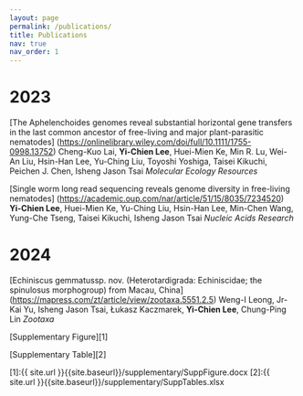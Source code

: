 ```yaml
---
layout: page
permalink: /publications/
title: Publications
nav: true
nav_order: 1
---
```


# 2023

[The Aphelenchoides genomes reveal substantial horizontal gene transfers in the last common ancestor of free-living and major plant-parasitic nematodes]
(https://onlinelibrary.wiley.com/doi/full/10.1111/1755-0998.13752)
Cheng-Kuo Lai, **Yi-Chien Lee**, Huei-Mien Ke, Min R. Lu, Wei-An Liu, Hsin-Han Lee, Yu-Ching Liu, Toyoshi Yoshiga, Taisei Kikuchi, Peichen J. Chen, Isheng Jason Tsai
*Molecular Ecology Resources*

[Single worm long read sequencing reveals genome diversity in free-living nematodes]
(https://academic.oup.com/nar/article/51/15/8035/7234520)
**Yi-Chien Lee**, Huei-Mien Ke, Yu-Ching Liu, Hsin-Han Lee, Min-Chen Wang, Yung-Che Tseng, Taisei Kikuchi, Isheng Jason Tsai
*Nucleic Acids Research*

# 2024

[Echiniscus gemmatussp. nov. (Heterotardigrada: Echiniscidae; the spinulosus morphogroup) from Macau, China]
(https://mapress.com/zt/article/view/zootaxa.5551.2.5)
Weng-I Leong, Jr-Kai Yu, Isheng Jason Tsai, Łukasz Kaczmarek, **Yi-Chien Lee**, Chung-Ping Lin
*Zootaxa*

[Supplementary Figure][1]

[Supplementary Table][2]

[1]:{{ site.url }}{{site.baseurl}}/supplementary/SuppFigure.docx
[2]:{{ site.url }}{{site.baseurl}}/supplementary/SuppTables.xlsx
